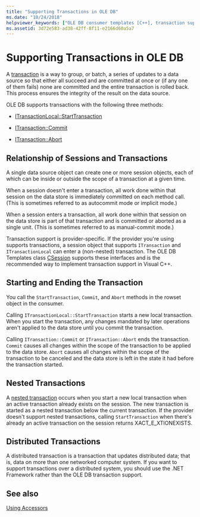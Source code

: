 ```yaml
---
title: "Supporting Transactions in OLE DB"
ms.date: "10/24/2018"
helpviewer_keywords: ["OLE DB consumer templates [C++], transaction support", "transactions [C++], OLE DB support for", "nested transactions [C++]", "OLE DB [C++], transaction support", "databases [C++], transactions", "distributed transactions [C++]"]
ms.assetid: 3d72e583-ad38-42ff-8f11-e2166d60a5a7
---
```

# Supporting Transactions in OLE DB

A [transaction](../../data/transactions-mfc-data-access.md) is a way to group, or batch, a series of updates to a data source so that either all succeed and are committed at once or (if any one of them fails) none are committed and the entire transaction is rolled back. This process ensures the integrity of the result on the data source.

OLE DB supports transactions with the following three methods:

- [ITransactionLocal::StartTransaction](/previous-versions/windows/desktop/ms709786(v=vs.85))

- [ITransaction::Commit](/previous-versions/windows/desktop/ms713008(v=vs.85))

- [ITransaction::Abort](/previous-versions/windows/desktop/ms709833(v=vs.85))

## Relationship of Sessions and Transactions

A single data source object can create one or more session objects, each of which can be inside or outside the scope of a transaction at a given time.

When a session doesn't enter a transaction, all work done within that session on the data store is immediately committed on each method call. (This is sometimes referred to as autocommit mode or implicit mode.)

When a session enters a transaction, all work done within that session on the data store is part of that transaction and is committed or aborted as a single unit. (This is sometimes referred to as manual-commit mode.)

Transaction support is provider-specific. If the provider you're using supports transactions, a session object that supports `ITransaction` and `ITransactionLocal` can enter a (non-nested) transaction. The OLE DB Templates class [CSession](../../data/oledb/csession-class.md) supports these interfaces and is the recommended way to implement transaction support in Visual C++.

## Starting and Ending the Transaction

You call the `StartTransaction`, `Commit`, and `Abort` methods in the rowset object in the consumer.

Calling `ITransactionLocal::StartTransaction` starts a new local transaction. When you start the transaction, any changes mandated by later operations aren't applied to the data store until you commit the transaction.

Calling `ITransaction::Commit` or `ITransaction::Abort` ends the transaction. `Commit` causes all changes within the scope of the transaction to be applied to the data store. `Abort` causes all changes within the scope of the transaction to be canceled and the data store is left in the state it had before the transaction started.

## Nested Transactions

A [nested transaction](/previous-versions/windows/desktop/ms716985(v=vs.85)) occurs when you start a new local transaction when an active transaction already exists on the session. The new transaction is started as a nested transaction below the current transaction. If the provider doesn't support nested transactions, calling `StartTransaction` when there's already an active transaction on the session returns XACT_E_XTIONEXISTS.

## Distributed Transactions

A distributed transaction is a transaction that updates distributed data; that is, data on more than one networked computer system. If you want to support transactions over a distributed system, you should use the .NET Framework rather than the OLE DB transaction support.

## See also

[Using Accessors](../../data/oledb/using-accessors.md)
